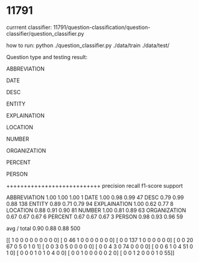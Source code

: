 # 11791

currrent classifier:
11791/question-classification/question-classifier/question_classifier.py

how to run:
python ./question_classifier.py  ./data/train ./data/test/


Question type and testing result:


ABBREVIATION

DATE

DESC

ENTITY

EXPLAINATION

LOCATION

NUMBER

ORGANIZATION

PERCENT

PERSON



+++++++++++++++++++++++++++
              precision    recall  f1-score   support

ABBREVIATION       1.00      1.00      1.00         1
        DATE       1.00      0.98      0.99        47
        DESC       0.79      0.99      0.88       138
      ENTITY       0.89      0.71      0.79        94
EXPLAINATION       1.00      0.62      0.77         8
    LOCATION       0.88      0.91      0.90        81
      NUMBER       1.00      0.81      0.89        63
ORGANIZATION       0.67      0.67      0.67         6
     PERCENT       0.67      0.67      0.67         3
      PERSON       0.98      0.93      0.96        59

 avg / total       0.90      0.88      0.88       500

[[  1   0   0   0   0   0   0   0   0   0]
 [  0  46   1   0   0   0   0   0   0   0]
 [  0   0 137   1   0   0   0   0   0   0]
 [  0   0  20  67   0   5   0   1   0   1]
 [  0   0   3   0   5   0   0   0   0   0]
 [  0   0   4   3   0  74   0   0   0   0]
 [  0   0   6   1   0   4  51   0   1   0]
 [  0   0   0   1   0   1   0   4   0   0]
 [  0   0   1   0   0   0   0   0   2   0]
 [  0   0   1   2   0   0   0   1   0  55]]
